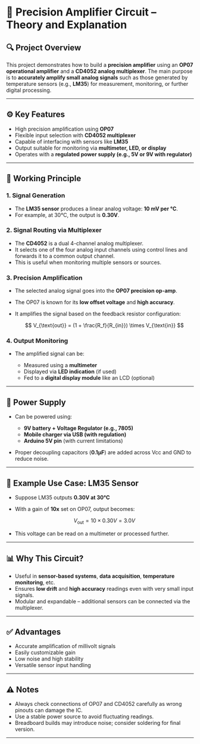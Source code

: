 # 📘 Precision Amplifier Circuit – Theory and Explanation

## 🔍 Project Overview

This project demonstrates how to build a **precision amplifier** using an **OP07 operational amplifier** and a **CD4052 analog multiplexer**. The main purpose is to **accurately amplify small analog signals** such as those generated by temperature sensors (e.g., **LM35**) for measurement, monitoring, or further digital processing.

---

## ⚙️ Key Features

* High precision amplification using **OP07**
* Flexible input selection with **CD4052 multiplexer**
* Capable of interfacing with sensors like **LM35**
* Output suitable for monitoring via **multimeter, LED, or display**
* Operates with a **regulated power supply (e.g., 5V or 9V with regulator)**

---

## 🔧 Working Principle

### 1. **Signal Generation**

* The **LM35 sensor** produces a linear analog voltage: **10 mV per °C**.
* For example, at 30°C, the output is **0.30V**.

### 2. **Signal Routing via Multiplexer**

* The **CD4052** is a dual 4-channel analog multiplexer.
* It selects one of the four analog input channels using control lines and forwards it to a common output channel.
* This is useful when monitoring multiple sensors or sources.

### 3. **Precision Amplification**

* The selected analog signal goes into the **OP07 precision op-amp**.
* The OP07 is known for its **low offset voltage** and **high accuracy**.
* It amplifies the signal based on the feedback resistor configuration:

  $$
  V_{\text{out}} = (1 + \frac{R_f}{R_{in}}) \times V_{\text{in}}
  $$

### 4. **Output Monitoring**

* The amplified signal can be:

  * Measured using a **multimeter**
  * Displayed via **LED indication** (if used)
  * Fed to a **digital display module** like an LCD (optional)

---

## 🔋 Power Supply

* Can be powered using:

  * **9V battery + Voltage Regulator (e.g., 7805)**
  * **Mobile charger via USB (with regulation)**
  * **Arduino 5V pin** (with current limitations)
* Proper decoupling capacitors (**0.1µF**) are added across Vcc and GND to reduce noise.

---

## 🔌 Example Use Case: LM35 Sensor

* Suppose LM35 outputs **0.30V at 30°C**
* With a gain of **10x** set on OP07, output becomes:

  $$
  V_{\text{out}} = 10 \times 0.30V = 3.0V
  $$
* This voltage can be read on a multimeter or processed further.

---

## 📊 Why This Circuit?

* Useful in **sensor-based systems**, **data acquisition**, **temperature monitoring**, etc.
* Ensures **low drift** and **high accuracy** readings even with very small input signals.
* Modular and expandable – additional sensors can be connected via the multiplexer.

---

## ✅ Advantages

* Accurate amplification of millivolt signals
* Easily customizable gain
* Low noise and high stability
* Versatile sensor input handling

---

## ⚠️ Notes

* Always check connections of OP07 and CD4052 carefully as wrong pinouts can damage the IC.
* Use a stable power source to avoid fluctuating readings.
* Breadboard builds may introduce noise; consider soldering for final version.

---
